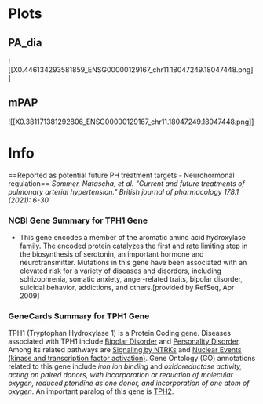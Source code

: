 # Plots
## PA_dia
![[X0.446134293581859_ENSG00000129167_chr11.18047249.18047448.png]]
## mPAP
![[X0.381171381292806_ENSG00000129167_chr11.18047249.18047448.png]]
# Info
==Reported as potential future PH treatment targets - Neurohormonal regulation==
*Sommer, Natascha, et al. "Current and future treatments of pulmonary arterial hypertension." British journal of pharmacology 178.1 (2021): 6-30.*
### NCBI Gene Summary for TPH1 Gene

[](https://www.ncbi.nlm.nih.gov/gene/7166)

- This gene encodes a member of the aromatic amino acid hydroxylase family. The encoded protein catalyzes the first and rate limiting step in the biosynthesis of serotonin, an important hormone and neurotransmitter. Mutations in this gene have been associated with an elevated risk for a variety of diseases and disorders, including schizophrenia, somatic anxiety, anger-related traits, bipolar disorder, suicidal behavior, addictions, and others.[provided by RefSeq, Apr 2009]
    

### GeneCards Summary for TPH1 Gene

TPH1 (Tryptophan Hydroxylase 1) is a Protein Coding gene. Diseases associated with TPH1 include [Bipolar Disorder](http://www.malacards.org/card/bipolar_disorder "See Bipolar Disorder at MalaCards") and [Personality Disorder](http://www.malacards.org/card/personality_disorder "See Personality Disorder at MalaCards"). Among its related pathways are [Signaling by NTRKs](https://pathcards.genecards.org/card/signaling_by_ntrks "See Signaling by NTRKs at Pathcards") and [Nuclear Events (kinase and transcription factor activation)](https://pathcards.genecards.org/card/nuclear_events_(kinase_and_transcription_factor_activation) "See Nuclear Events (kinase and transcription factor activation) at Pathcards"). Gene Ontology (GO) annotations related to this gene include _iron ion binding_ and _oxidoreductase activity, acting on paired donors, with incorporation or reduction of molecular oxygen, reduced pteridine as one donor, and incorporation of one atom of oxygen_. An important paralog of this gene is [TPH2](https://www.genecards.org/cgi-bin/carddisp.pl?gene=TPH2).
